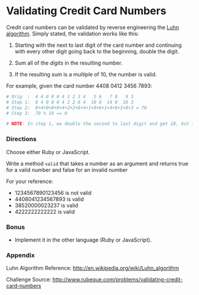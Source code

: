 # Validating Credit Card Numbers

Credit card numbers can be validated by reverse engineering the [Luhn algorithm](http://en.wikipedia.org/wiki/Luhn_algorithm). Simply stated, the validation works like this:

1. Starting with the next to last digit of the card number and continuing with every other digit going back to the beginning, double the digit.

2. Sum all of the *digits* in the resulting number.

3. If the resulting sum is a multiple of 10, the number is valid.

For example, given the card number 4408 0412 3456 7893:

```ruby
# Orig  :  4 4 0 8 0 4 1 2 3 4   5 6   7 8   9 3 
# Step 1:  8 4 0 8 0 4 2 2 6 4  10 6  14 8  18 3
# Step 2:  8+4+0+8+0+4+2+2+6+4+1+0+6+1+4+8+1+8+3 = 70
# Step 3:  70 % 10 == 0

# NOTE: In step 1, we double the second to last digit and get 18, but in Step 2, we add the *digits* 1 and 8. 
```

### Directions
Choose either Ruby or JavaScript.

Write a method `valid` that takes a number as an argument and returns true for a valid number and false for an invalid number

For your reference:
* 1234567890123456 is not valid
* 4408041234567893 is valid
* 38520000023237 is valid
* 4222222222222 is valid

### Bonus
* Implement it in the other language (Ruby or JavaScript).

### Appendix

Luhn Algorithm Reference: http://en.wikipedia.org/wiki/Luhn_algorithm

Challenge Source: http://www.rubeque.com/problems/validating-credit-card-numbers
